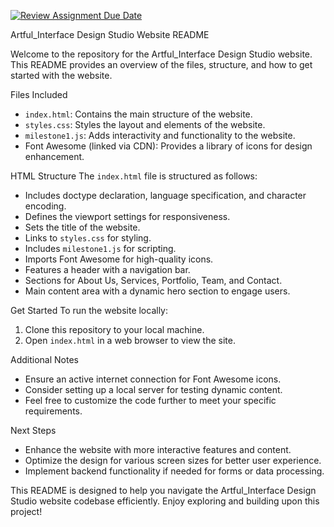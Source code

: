 [![Review Assignment Due Date](https://classroom.github.com/assets/deadline-readme-button-22041afd0340ce965d47ae6ef1cefeee28c7c493a6346c4f15d667ab976d596c.svg)](https://classroom.github.com/a/cvSOEAVD)

Artful_Interface Design Studio Website README

Welcome to the repository for the Artful_Interface Design Studio website. This README provides an overview of the files, structure, and how to get started with the website.

Files Included
- `index.html`: Contains the main structure of the website.
- `styles.css`: Styles the layout and elements of the website.
- `milestone1.js`: Adds interactivity and functionality to the website.
- Font Awesome (linked via CDN): Provides a library of icons for design enhancement.

HTML Structure
The `index.html` file is structured as follows:
- Includes doctype declaration, language specification, and character encoding.
- Defines the viewport settings for responsiveness.
- Sets the title of the website.
- Links to `styles.css` for styling.
- Includes `milestone1.js` for scripting.
- Imports Font Awesome for high-quality icons.
- Features a header with a navigation bar.
- Sections for About Us, Services, Portfolio, Team, and Contact.
- Main content area with a dynamic hero section to engage users.

Get Started
To run the website locally:
1. Clone this repository to your local machine.
2. Open `index.html` in a web browser to view the site.

Additional Notes
- Ensure an active internet connection for Font Awesome icons.
- Consider setting up a local server for testing dynamic content.
- Feel free to customize the code further to meet your specific requirements.

Next Steps
- Enhance the website with more interactive features and content.
- Optimize the design for various screen sizes for better user experience.
- Implement backend functionality if needed for forms or data processing.

This README is designed to help you navigate the Artful_Interface Design Studio website codebase efficiently. Enjoy exploring and building upon this project!

